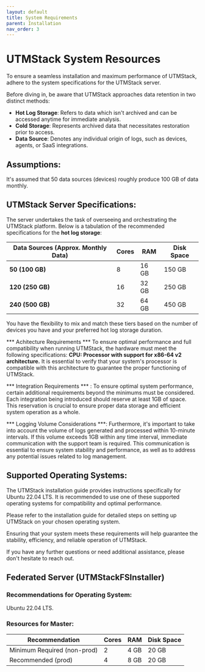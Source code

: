 ```yaml
---
layout: default
title: System Requirements
parent: Installation
nav_order: 3
---
```


# UTMStack System Resources

To ensure a seamless installation and maximum performance of UTMStack, adhere to the system specifications for the UTMStack server.

Before diving in, be aware that UTMStack approaches data retention in two distinct methods:

* **Hot Log Storage**: Refers to data which isn't archived and can be accessed anytime for immediate analysis.
* **Cold Storage**: Represents archived data that necessitates restoration prior to access.
* **Data Source**: Denotes any individual origin of logs, such as devices, agents, or SaaS integrations.

## Assumptions:

It's assumed that 50 data sources (devices) roughly produce 100 GB of data monthly.

## UTMStack Server Specifications:

The server undertakes the task of overseeing and orchestrating the UTMStack platform. Below is a tabulation of the recommended specifications for the **hot log storage**:

| Data Sources (Approx. Monthly Data) | Cores | RAM   | Disk Space |
| ----------------------------------- | ------| ------| -----------|
| **50 (100 GB)**                     | 8     | 16 GB | 150 GB    |
| **120 (250 GB)**                    | 16    | 32 GB | 250 GB    |
| **240 (500 GB)**                    | 32    | 64 GB | 450 GB    |

You have the flexibility to mix and match these tiers based on the number of devices you have and your preferred hot log storage duration.

*** Achitecture Requirements ***
To ensure optimal performance and full compatibility when running UTMStack, the hardware must meet the following specifications:
**CPU: Processor with support for x86-64 v2 architecture.**
It is essential to verify that your system's processor is compatible with this architecture to guarantee the proper functioning of UTMStack.

*** Integration Requirements *** : To ensure optimal system performance, certain additional requirements beyond the minimums must be considered. Each integration being introduced should reserve at least 1GB of space. This reservation is crucial to ensure proper data storage and efficient system operation as a whole.

*** Logging Volume Considerations ***: Furthermore, it's important to take into account the volume of logs generated and processed within 10-minute intervals. If this volume exceeds 1GB within any time interval, immediate communication with the support team is required. This communication is essential to ensure system stability and performance, as well as to address any potential issues related to log management.

## Supported Operating Systems:

The UTMStack installation guide provides instructions specifically for Ubuntu 22.04 LTS. It is recommended to use one of these supported operating systems for compatibility and optimal performance.

Please refer to the installation guide for detailed steps on setting up UTMStack on your chosen operating system.

Ensuring that your system meets these requirements will help guarantee the stability, efficiency, and reliable operation of UTMStack.

If you have any further questions or need additional assistance, please don't hesitate to reach out.

## Federated Server (UTMStackFSInstaller)

### Recommendations for Operating System:
Ubuntu  22.04 LTS.

### Resources for Master:

| Recommendation                | Cores | RAM   | Disk Space |
| ----------------------------- | ----- | ----- | ---------- |
| Minimum Required (non-prod)   | 2     | 4 GB  | 20 GB      |
| Recommended (prod)            | 4     | 8 GB  | 20 GB      |
